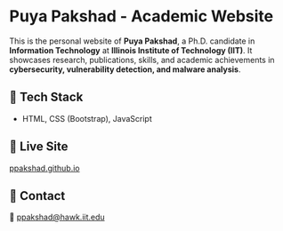 # Puya Pakshad - Academic Website

This is the personal website of **Puya Pakshad**, a Ph.D. candidate in **Information Technology** at **Illinois Institute of Technology (IIT)**. It showcases research, publications, skills, and academic achievements in **cybersecurity, vulnerability detection, and malware analysis**.

## 🔹 Tech Stack
- HTML, CSS (Bootstrap), JavaScript

## 🔹 Live Site
[ppakshad.github.io](https://ppakshad.github.io/)

## 🔹 Contact
📧 [ppakshad@hawk.iit.edu](mailto:ppakshad@hawk.iit.edu)
